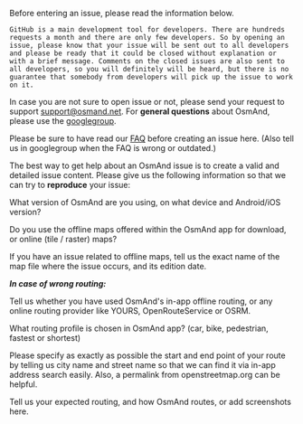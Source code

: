 Before entering an issue, please read the information below.

```GitHub is a main development tool for developers. There are hundreds requests a month and there are only few developers. So by opening an issue, please know that your issue will be sent out to all developers and please be ready that it could be closed without explanation or with a brief message. Comments on the closed issues are also sent to all developers, so you will definitely will be heard, but there is no guarantee that somebody from developers will pick up the issue to work on it.```

In case you are not sure to open issue or not, please send your request to support support@osmand.net. For **general questions** about OsmAnd, please use the [googlegroup](https://groups.google.com/forum/#!forum/osmand).

Please be sure to have read our [FAQ](http://osmand.net/help-online) before creating an issue here. (Also tell us in googlegroup when the FAQ is wrong or outdated.)

The best way to get help about an OsmAnd issue is to create a valid and detailed issue content.
Please give us the following information so that we can try to **reproduce** your issue:

What version of OsmAnd are you using, on what device and Android/iOS version?

Do you use the offline maps offered within the OsmAnd app for download, or online (tile / raster) maps?

If you have an issue related to offline maps, tell us the exact name of the map file where the issue occurs, and its edition date.

__*In case of wrong routing:*__

Tell us whether you have used OsmAnd's in-app offline routing, or any online routing provider like YOURS, OpenRouteService or OSRM.

What routing profile is chosen in OsmAnd app? (car, bike, pedestrian, fastest or shortest)

Please specify as exactly as possible the start and end point of your route by telling us city name and street name so that we can find it via in-app address search easily. Also, a permalink from openstreetmap.org can be helpful.

Tell us your expected routing, and how OsmAnd routes, or add screenshots here.
